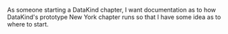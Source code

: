 As someone starting a DataKind chapter,
I want documentation as to how DataKind's prototype New York chapter runs
so that I have some idea as to where to start.
